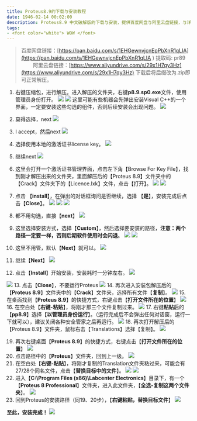 ```yaml
---
title: Proteus8.9的下载与安装教程
date: 1946-02-14 00:02:00
description: Proteus8.9 中文破解版的下载与安装，提供百度网盘与阿里云盘链接，与详细安装步骤。资源仅供学习参考！
tags:
- <font color="white"> WOW </font>
---
```




> 百度网盘链接：[https://pan.baidu.com/s/1EHGewnvjcnEpPbXnR1qLIA](https://pan.baidu.com/s/1EHGewnvjcnEpPbXnR1qLIA ) 
> 提取码: pr89
> &emsp;&emsp;
> 阿里云盘链接：[https://www.aliyundrive.com/s/29x1H7qy3Hz](https://www.aliyundrive.com/s/29x1H7qy3Hz)
> 下载后将后缀改为.zip即可正常解压。

1. 右键压缩包，进行解压。进入解压的文件夹，右键**p8.9.sp0.exe**文件，使用管理员身份打开。
 ![](https://img-blog.csdnimg.cn/2021042716183398.png?x-oss-process=image/watermark,type_ZmFuZ3poZW5naGVpdGk,shadow_10,text_aHR0cHM6Ly9ibG9nLmNzZG4ubmV0L3dlaXhpbl80NDU0MzQ2Mw==,size_16,color_FFFFFF,t_70#pic_center)
    ![](https://img-blog.csdnimg.cn/20210427155955965.png?x-oss-process=image/watermark,type_ZmFuZ3poZW5naGVpdGk,shadow_10,text_SGFsZi1BIFN0dWRpbw==,size_16,color_FFFFFF,t_70#pic_center)
    这里可能有些机器会先弹出安装Visual C++的一个界面，一定要安装这些勾选的组件，否则后续安装会出现问题。
    ![](https://img-blog.csdnimg.cn/img_convert/a463f19ba7ccc15c4b754107dbd96cfb.png#pic_center)

2. 莫得选择，next
![](https://img-blog.csdnimg.cn/20210427160040896.png?x-oss-process=image/watermark,type_ZmFuZ3poZW5naGVpdGk,shadow_10,text_SGFsZi1BIFN0dWRpbw==,size_16,color_FFFFFF,t_70#pic_center)
3. I accept，然后next
![](https://img-blog.csdnimg.cn/20210427160122443.png?x-oss-process=image/watermark,type_ZmFuZ3poZW5naGVpdGk,shadow_10,text_SGFsZi1BIFN0dWRpbw==,size_16,color_FFFFFF,t_70#pic_center)
4. 选择使用本地的激活证书license key。
![](https://img-blog.csdnimg.cn/20210427160222163.png?x-oss-process=image/watermark,type_ZmFuZ3poZW5naGVpdGk,shadow_10,text_SGFsZi1BIFN0dWRpbw==,size_16,color_FFFFFF,t_70#pic_center)
5. 继续next
![](https://img-blog.csdnimg.cn/20210427160250894.png?x-oss-process=image/watermark,type_ZmFuZ3poZW5naGVpdGk,shadow_10,text_SGFsZi1BIFN0dWRpbw==,size_16,color_FFFFFF,t_70#pic_center)
6. 这里会打开一个激活证书管理界面，点击左下角【Browse For Key File】，找到刚才解压出来的文件夹，里面解压后的【Proteus 8.9】文件夹中的【Crack】文件夹下的【Licence.lxk】文件，点击【打开】。
![](https://img-blog.csdnimg.cn/20210427160407818.png?x-oss-process=image/watermark,type_ZmFuZ3poZW5naGVpdGk,shadow_10,text_SGFsZi1BIFN0dWRpbw==,size_16,color_FFFFFF,t_70#pic_center)
![](https://img-blog.csdnimg.cn/20210427160555445.png?x-oss-process=image/watermark,type_ZmFuZ3poZW5naGVpdGk,shadow_10,text_SGFsZi1BIFN0dWRpbw==,size_16,color_FFFFFF,t_70#pic_center)
7. 点击 【**install**】，在弹出的对话框询问是否继续，选择 【**是**】，安装完成后点击【**Close**】。
![](https://img-blog.csdnimg.cn/20210427160626557.png?x-oss-process=image/watermark,type_ZmFuZ3poZW5naGVpdGk,shadow_10,text_SGFsZi1BIFN0dWRpbw==,size_16,color_FFFFFF,t_70#pic_center)
![](https://img-blog.csdnimg.cn/20210427160803299.png?x-oss-process=image/watermark,type_ZmFuZ3poZW5naGVpdGk,shadow_10,text_SGFsZi1BIFN0dWRpbw==,size_16,color_FFFFFF,t_70#pic_center)
![](https://img-blog.csdnimg.cn/20210427160923597.png?x-oss-process=image/watermark,type_ZmFuZ3poZW5naGVpdGk,shadow_10,text_SGFsZi1BIFN0dWRpbw==,size_16,color_FFFFFF,t_70#pic_center0)
8. 都不用勾选，直接【**next**】
![](https://img-blog.csdnimg.cn/2021042716101041.png?x-oss-process=image/watermark,type_ZmFuZ3poZW5naGVpdGk,shadow_10,text_SGFsZi1BIFN0dWRpbw==,size_16,color_FFFFFF,t_70#pic_center)
9. 这里选择安装方式，选择【**Custom**】，然后选择要安装的路径，**注意：两个路径一定要一样，否则后期软件使用时会闪退**。
![](https://img-blog.csdnimg.cn/20210427161954839.png?x-oss-process=image/watermark,type_ZmFuZ3poZW5naGVpdGk,shadow_10,text_SGFsZi1BIFN0dWRpbw==,size_16,color_FFFFFF,t_70#pic_center)
![](https://img-blog.csdnimg.cn/20210427162148838.png?x-oss-process=image/watermark,type_ZmFuZ3poZW5naGVpdGk,shadow_10,text_SGFsZi1BIFN0dWRpbw==,size_16,color_FFFFFF,t_70#pic_center)
10. 这里不用管，默认【**Next**】就可以。
![](https://img-blog.csdnimg.cn/20210427162239902.png?x-oss-process=image/watermark,type_ZmFuZ3poZW5naGVpdGk,shadow_10,text_SGFsZi1BIFN0dWRpbw==,size_16,color_FFFFFF,t_70#pic_center)
11. 继续【**Next**】
![](https://img-blog.csdnimg.cn/20210427162332399.png?x-oss-process=image/watermark,type_ZmFuZ3poZW5naGVpdGk,shadow_10,text_SGFsZi1BIFN0dWRpbw==,size_16,color_FFFFFF,t_70#pic_center)

 12. 点击【**Install**】开始安装，安装耗时一分钟左右。
![](https://img-blog.csdnimg.cn/20210427162402735.png?x-oss-process=image/watermark,type_ZmFuZ3poZW5naGVpdGk,shadow_10,text_SGFsZi1BIFN0dWRpbw==,size_16,color_FFFFFF,t_70#pic_center)

![](https://img-blog.csdnimg.cn/20210427161154275.png?x-oss-process=image/watermark,type_ZmFuZ3poZW5naGVpdGk,shadow_10,text_SGFsZi1BIFN0dWRpbw==,size_16,color_FFFFFF,t_70#pic_center)
13. 点击【**Close**】，不要运行Proteus
![](https://img-blog.csdnimg.cn/20210427161358541.png?x-oss-process=image/watermark,type_ZmFuZ3poZW5naGVpdGk,shadow_10,text_SGFsZi1BIFN0dWRpbw==,size_16,color_FFFFFF,t_70#pic_center)
14. 再次进入安装包解压后的【**Proteus 8.9**】文件夹中的【**Crack**】文件夹，选择所有文件【**复制**】。
![](https://img-blog.csdnimg.cn/20210427162558619.png?x-oss-process=image/watermark,type_ZmFuZ3poZW5naGVpdGk,shadow_10,text_SGFsZi1BIFN0dWRpbw==,size_16,color_FFFFFF,t_70#pic_center)
15. 在桌面找到【**Proteus 8.9**】的快捷方式，右键点击【**打开文件所在的位置**】
![](https://img-blog.csdnimg.cn/20210427162858842.png?x-oss-process=image/watermark,type_ZmFuZ3poZW5naGVpdGk,shadow_10,text_SGFsZi1BIFN0dWRpbw==,size_16,color_FFFFFF,t_70#pic_center)
16. 在空白处【**右键-粘贴**】，将刚才那三个文件复制过来。
![](https://img-blog.csdnimg.cn/20210427163052411.png?x-oss-process=image/watermark,type_ZmFuZ3poZW5naGVpdGk,shadow_10,text_SGFsZi1BIFN0dWRpbw==,size_16,color_FFFFFF,t_70#pic_center)
17. 右键**粘贴后**的【**pp8.9**】选择【**以管理员身份运行**】。（运行完成后不会弹出任何对话窗，运行一下就可以），建议关闭各种安全管家之后再运行。
![](https://img-blog.csdnimg.cn/20210427163431335.png?x-oss-process=image/watermark,type_ZmFuZ3poZW5naGVpdGk,shadow_10,text_SGFsZi1BIFN0dWRpbw==,size_16,color_FFFFFF,t_70#pic_center)
18. 再次打开解压后的【Proteus 8.9】文件夹，鼠标右击【Translations】选择【复制】。
![](https://img-blog.csdnimg.cn/20210427163922127.png?x-oss-process=image/watermark,type_ZmFuZ3poZW5naGVpdGk,shadow_10,text_SGFsZi1BIFN0dWRpbw==,size_16,color_FFFFFF,t_70#pic_center)

19. 再次右键桌面【**Proteus 8.9**】的快捷方式，右键点击【**打开文件所在的位置**】
![](https://img-blog.csdnimg.cn/20210427162858842.png?x-oss-process=image/watermark,type_ZmFuZ3poZW5naGVpdGk,shadow_10,text_SGFsZi1BIFN0dWRpbw==,size_16,color_FFFFFF,t_70#pic_center)
20. 点击路径中的【**Proteus**】文件夹，回到上一级。
![](https://img-blog.csdnimg.cn/20210427163623221.png?x-oss-process=image/watermark,type_ZmFuZ3poZW5naGVpdGk,shadow_10,text_SGFsZi1BIFN0dWRpbw==,size_16,color_FFFFFF,t_70#pic_center)
21. 在空白处【**右键-粘贴**】，将刚才复制的Translation文件夹粘过来，可能会有27/28个同名文件，点击【**替换目标中的文件**】。
![](https://img-blog.csdnimg.cn/20210427164054243.png?x-oss-process=image/watermark,type_ZmFuZ3poZW5naGVpdGk,shadow_10,text_SGFsZi1BIFN0dWRpbw==,size_16,color_FFFFFF,t_70#pic_center)
![](https://img-blog.csdnimg.cn/20210427164207604.png?x-oss-process=image/watermark,type_ZmFuZ3poZW5naGVpdGk,shadow_10,text_SGFsZi1BIFN0dWRpbw==,size_16,color_FFFFFF,t_70#pic_center)
22. 进入【**C:\Program Files (x86)\Labcenter Electronics**】目录下，有一个【**Proteus 8 Professional**】文件夹，进入此文件夹，【**全选-复制这两个文件夹**】。
![](https://img-blog.csdnimg.cn/20210427172105339.png?x-oss-process=image/watermark,type_ZmFuZ3poZW5naGVpdGk,shadow_10,text_SGFsZi1BIFN0dWRpbw==,size_16,color_FFFFFF,t_70#pic_center)
23. 回到Proteus的安装路径（同19、20步），【**右键粘贴，替换目标文件**】
![](https://img-blog.csdnimg.cn/20210427172526413.png?x-oss-process=image/watermark,type_ZmFuZ3poZW5naGVpdGk,shadow_10,text_SGFsZi1BIFN0dWRpbw==,size_16,color_FFFFFF,t_70#pic_center)

**至此，安装完成！**
![](https://img-blog.csdnimg.cn/20210427173415459.png?x-oss-process=image/watermark,type_ZmFuZ3poZW5naGVpdGk,shadow_10,text_SGFsZi1BIFN0dWRpbw==,size_16,color_FFFFFF,t_70#pic_center)